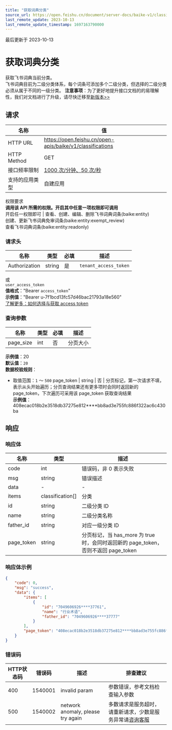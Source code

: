```yaml
---
title: "获取词典分类"
source_url: https://open.feishu.cn/document/server-docs/baike-v1/classification/list
last_remote_update: 2023-10-13
last_remote_update_timestamp: 1697163790000
---
```

最后更新于 2023-10-13

# 获取词典分类

获取飞书词典当前分类。<br>
飞书词典目前为二级分类体系，每个词条可添加多个二级分类，但选择的二级分类必须从属于不同的一级分类。
**注意事项**：为了更好地提升接口文档的的易理解性，我们对文档进行了升级，请尽快迁移至[新版本>>](https://open.feishu.cn/document/uAjLw4CM/ukTMukTMukTM/lingo-v1/classification/list)

## 请求
名称 | 值
---|---
HTTP URL | https://open.feishu.cn/open-apis/baike/v1/classifications
HTTP Method | GET
接口频率限制 | [1000 次/分钟、50 次/秒](https://open.feishu.cn/document/ukTMukTMukTM/uUzN04SN3QjL1cDN)
支持的应用类型 | 自建应用
权限要求  
            **调用该 API 所需的权限。开启其中任意一项权限即可调用**  
            开启任一权限即可 | 查看、创建、编辑、删除飞书词典词条(baike:entity)  
            创建、更新飞书词典免审词条(baike:entity:exempt_review)  
            查看飞书词典词条(baike:entity:readonly)

### 请求头

名称 | 类型 | 必填 | 描述
--- | --- | --- | ---
Authorization | string | 是 | `tenant_access_token`  
或  
`user_access_token`  
**值格式**："Bearer `access_token`"  
**示例值**："Bearer u-7f1bcd13fc57d46bac21793a18e560"  
[了解更多：如何选择与获取 access token](https://open.feishu.cn/document/uAjLw4CM/ugTN1YjL4UTN24CO1UjN/trouble-shooting/how-to-choose-which-type-of-token-to-use)

### 查询参数

名称 | 类型 | 必填 | 描述
--- | --- | --- | ---
page_size | int | 否 | 分页大小  
**示例值**：20  
**默认值**：`20`  
**数据校验规则**：  
- 取值范围：`1` ～ `500`
page_token | string | 否 | 分页标记，第一次请求不填，表示从头开始遍历；分页查询结果还有更多项时会同时返回新的 page_token，下次遍历可采用该 page_token 获取查询结果  
**示例值**：408ecac018b2e3518db37275e812****bb8ad3e755fc886f322ac6c430ba

## 响应

### 响应体

名称 | 类型 | 描述
--- | --- | ---
code | int | 错误码，非 0 表示失败
msg | string | 错误描述
data | \- | \-
items | classification\[\] | 分类
id | string | 二级分类 ID
name | string | 二级分类名称
father_id | string | 对应一级分类 ID
page_token | string | 分页标记，当 has_more 为 true 时，会同时返回新的 page_token，否则不返回 page_token

### 响应体示例
```json
{
    "code": 0,
    "msg": "success",
    "data": {
        "items": [
            {
                "id": "7049606926****37761",
                "name": "行业术语",
                "father_id": "7049606926****37777"
            }
        ],
        "page_token": "408ecac018b2e3518db37275e812****bb8ad3e755fc886f322ac6c430ba"
    }
}
```

### 错误码

HTTP状态码 | 错误码 | 描述 | 排查建议
--- | --- | --- | ---
400 | 1540001 | invalid param | 参数错误，参考文档检查输入参数
500 | 1540002 | network anomaly, please try again | 多数请求是服务超时，请重新请求，少数是服务异常请[咨询客服](https://applink.feishu.cn/client/helpdesk/open?id=6626260912531570952&extra=%7B%22channel%22:14,%22created_at%22:1614493146,%22scenario_id%22:6885151765134622721,%22signature%22:%22ca94c408b966dc1de2083e5bbcd418294c146e98%22%7D)
